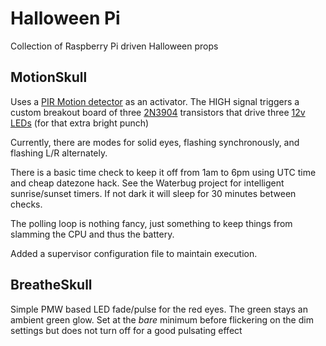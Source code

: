 # Halloween Pi
Collection of Raspberry Pi driven Halloween props

## MotionSkull

Uses a [PIR Motion detector](https://www.adafruit.com/product/189) as an activator. The HIGH signal triggers a custom breakout board of three [2N3904](https://www.sparkfun.com/datasheets/Components/2N3904.pdf) transistors that drive three [12v LEDs](https://www.amazon.com/gp/product/B07PVVL2S6) (for that extra bright punch)

Currently, there are modes for solid eyes, flashing synchronously, and flashing L/R alternately.

There is a basic time check to keep it off from 1am to 6pm using UTC time and cheap datezone hack. See the Waterbug project for intelligent sunrise/sunset timers. If not dark it will sleep for 30 minutes between checks. 

The polling loop is nothing fancy, just something to keep things from slamming the CPU and thus the battery.

Added a supervisor configuration file to maintain execution. 

## BreatheSkull

Simple PMW based LED fade/pulse for the red eyes. The green stays an ambient green glow.  Set at the _bare_ minimum before flickering on the dim settings but does not turn off for a good pulsating effect
